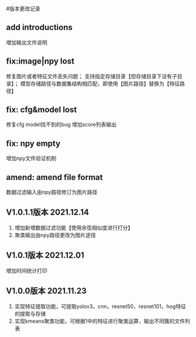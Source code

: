 #版本更改记录
## add introductions
增加输出文件说明
## fix:image|npy lost
修复图片或者特征文件丢失问题；
支持指定存储目录【但存储目录下没有子目录】；
模型存储路径与数据集结构相匹配，即使用【图片路径】替换为【特征路径】
## fix: cfg&model lost
修复cfg model找不到的bug
增加score列表输出
## fix: npy empty
增加npy文件验证机制
## amend: amend file format
数据过滤输入由npy路径修订为图片路径
## V1.0.1.1版本 2021.12.14
1. 增加新增数据过滤功能【使用余弦相似度进行打分】
2. 聚类输出由npy路径更改为图片途径
## V1.0.1版本  2021.12.01
增加时间统计打印
## V1.0.0版本  2021.11.23
1. 实现特征提取功能，可提取yolov3，cnn，resnet50，resnet101，hog特征的提取与存储
2. 实现kmeans聚类功能，可根据1中的特征进行聚类运算，输出不同簇的文件列表
